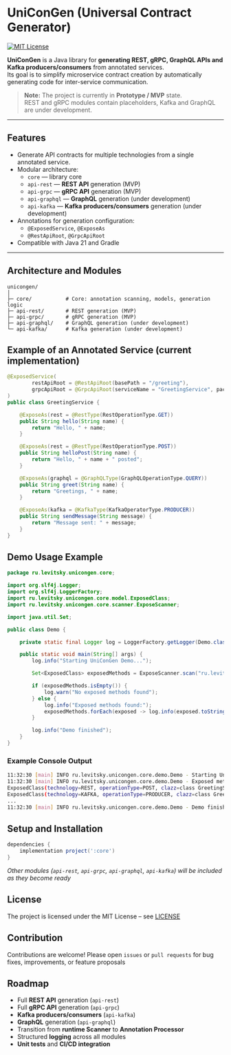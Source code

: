 # UniConGen (Universal Contract Generator)

[![MIT License](https://img.shields.io/badge/License-MIT-yellow.svg)](LICENSE)

**UniConGen** is a Java library for **generating REST, gRPC, GraphQL APIs and Kafka producers/consumers** from annotated services.  
Its goal is to simplify microservice contract creation by automatically generating code for inter-service communication.

> **Note:** The project is currently in **Prototype / MVP** state.  
> REST and gRPC modules contain placeholders, Kafka and GraphQL are under development.

---

## Features

- Generate API contracts for multiple technologies from a single annotated service.
- Modular architecture:
  - `core` — library core
  - `api-rest` — **REST API** generation (MVP)
  - `api-grpc` — **gRPC API** generation (MVP)
  - `api-graphql` — **GraphQL** generation (under development)
  - `api-kafka` — **Kafka producers/consumers** generation (under development)
- Annotations for generation configuration:
  - `@ExposedService`, `@ExposeAs`
  - `@RestApiRoot`, `@GrpcApiRoot`
- Compatible with Java 21 and Gradle

---

## Architecture and Modules

```text
unicongen/
│
├─ core/           # Core: annotation scanning, models, generation logic
├─ api-rest/       # REST generation (MVP)
├─ api-grpc/       # gRPC generation (MVP)
├─ api-graphql/    # GraphQL generation (under development)
└─ api-kafka/      # Kafka generation (under development)
```

## Example of an Annotated Service (current implementation)
```java
@ExposedService(
        restApiRoot = @RestApiRoot(basePath = "/greeting"),
        grpcApiRoot = @GrpcApiRoot(serviceName = "GreetingService", packageName = "ru.levitsky.grpc")
)
public class GreetingService {

    @ExposeAs(rest = @RestType(RestOperationType.GET))
    public String hello(String name) {
        return "Hello, " + name;
    }

    @ExposeAs(rest = @RestType(RestOperationType.POST))
    public String helloPost(String name) {
        return "Hello, " + name + " posted";
    }

    @ExposeAs(graphql = @GraphQLType(GraphQLOperationType.QUERY))
    public String greet(String name) {
        return "Greetings, " + name;
    }

    @ExposeAs(kafka = @KafkaType(KafkaOperatorType.PRODUCER))
    public String sendMessage(String message) {
        return "Message sent: " + message;
    }
}
```

## Demo Usage Example
```java
package ru.levitsky.unicongen.core;

import org.slf4j.Logger;
import org.slf4j.LoggerFactory;
import ru.levitsky.unicongen.core.model.ExposedClass;
import ru.levitsky.unicongen.core.scanner.ExposeScanner;

import java.util.Set;

public class Demo {

    private static final Logger log = LoggerFactory.getLogger(Demo.class);

    public static void main(String[] args) {
        log.info("Starting UniConGen Demo...");

        Set<ExposedClass> exposedMethods = ExposeScanner.scan("ru.levitsky.unicongen.core.demo");

        if (exposedMethods.isEmpty()) {
            log.warn("No exposed methods found");
        } else {
            log.info("Exposed methods found:");
            exposedMethods.forEach(exposed -> log.info(exposed.toString()));
        }

        log.info("Demo finished");
    }
}
```

### Example Console Output
```bash
11:32:30 [main] INFO ru.levitsky.unicongen.core.demo.Demo - Starting UniConGen Demo...
11:32:30 [main] INFO ru.levitsky.unicongen.core.demo.Demo - Exposed methods found:
ExposedClass(technology=REST, operationType=POST, clazz=class GreetingService, method=helloPost)
ExposedClass(technology=KAFKA, operationType=PRODUCER, clazz=class GreetingService, method=sendMessage)
...
11:32:30 [main] INFO ru.levitsky.unicongen.core.demo.Demo - Demo finished.
```

## Setup and Installation
```gradle
dependencies {
    implementation project(':core')
}
```
*Other modules (`api-rest`, `api-grpc`, `api-graphql`, `api-kafka`) will be included as they become ready*

## License
The project is licensed under the MIT License – see [LICENSE](https://github.com/Lewickiy/unicongen/tree/main?tab=MIT-1-ov-file)

## Contribution
Contributions are welcome! Please open `issues` or `pull requests` for bug fixes, improvements, or feature proposals

## Roadmap
- Full **REST API** generation (`api-rest`)
- Full **gRPC API** generation (`api-grpc`)
- **Kafka producers/consumers** (`api-kafka`)
- **GraphQL** generation (`api-graphql`)
- Transition from **runtime Scanner** to **Annotation Processor**
- Structured **logging** across all modules
- **Unit tests** and **CI/CD integration**